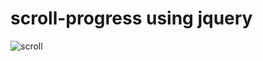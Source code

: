# scroll-progress using jquery

![scroll](https://user-images.githubusercontent.com/13532530/43121419-57d2446e-8f3b-11e8-8907-53ab270b964b.PNG)